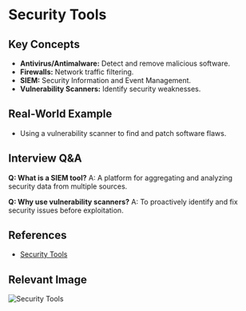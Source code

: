 # Security Tools

## Key Concepts
- **Antivirus/Antimalware:** Detect and remove malicious software.
- **Firewalls:** Network traffic filtering.
- **SIEM:** Security Information and Event Management.
- **Vulnerability Scanners:** Identify security weaknesses.

## Real-World Example
- Using a vulnerability scanner to find and patch software flaws.

## Interview Q&A
**Q: What is a SIEM tool?**
A: A platform for aggregating and analyzing security data from multiple sources.

**Q: Why use vulnerability scanners?**
A: To proactively identify and fix security issues before exploitation.

## References
- [Security Tools](https://www.cisa.gov/news-events/news/cybersecurity-tools)

## Relevant Image
![Security Tools](https://www.cisa.gov/sites/default/files/security-tools.png)
